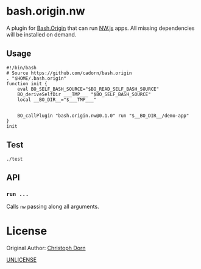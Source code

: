 bash.origin.nw
==============

A plugin for [Bash.Origin](https://github.com/bash-origin/bash.origin) that can run [NW.js](http://nwjs.io/) apps. All missing dependencies will be installed on demand.


Usage
-----

	#!/bin/bash
	# Source https://github.com/cadorn/bash.origin
	. "$HOME/.bash.origin"
	function init {
		eval BO_SELF_BASH_SOURCE="$BO_READ_SELF_BASH_SOURCE"
		BO_deriveSelfDir ___TMP___ "$BO_SELF_BASH_SOURCE"
		local __BO_DIR__="$___TMP___"


		BO_callPlugin "bash.origin.nw@0.1.0" run "$__BO_DIR__/demo-app"
	}
	init


Test
----

	./test


API
---

### `run ...`

Calls `nw` passing along all arguments.


License
=======

Original Author: [Christoph Dorn](http://christophdorn.com)

[UNLICENSE](http://unlicense.org/)


